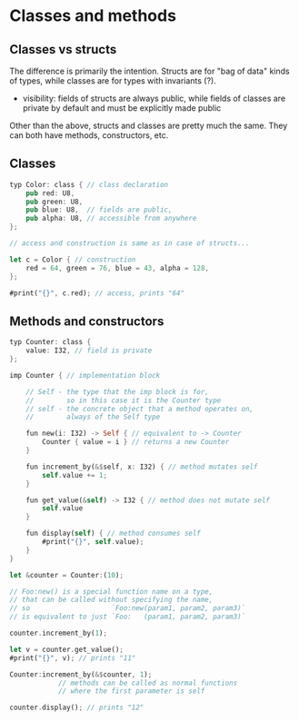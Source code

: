 # Classes and methods

## Classes vs structs

The difference is primarily the intention.
Structs are for "bag of data" kinds of types, 
while classes are for types with invariants (?).

- visibility: fields of structs are always public,
  while fields of classes are private by default 
  and must be explicitly made public

Other than the above, structs and classes 
are pretty much the same. They can both have methods,
constructors, etc.



## Classes

```rust
typ Color: class { // class declaration
    pub red: U8,
    pub green: U8,
    pub blue: U8,  // fields are public,
    pub alpha: U8, // accessible from anywhere
};

// access and construction is same as in case of structs...

let c = Color { // construction
    red = 64, green = 76, blue = 43, alpha = 128,
};

#print("{}", c.red); // access, prints "64"
```



## Methods and constructors

```rust
typ Counter: class {
    value: I32, // field is private
};

imp Counter { // implementation block

    // Self - the type that the imp block is for,
    //        so in this case it is the Counter type
    // self - the concrete object that a method operates on,
    //        always of the Self type

    fun new(i: I32) -> Self { // equivalent to -> Counter
        Counter { value = i } // returns a new Counter
    }

    fun increment_by(&$self, x: I32) { // method mutates self
        self.value += 1;
    }

    fun get_value(&self) -> I32 { // method does not mutate self
        self.value
    }

    fun display(self) { // method consumes self
        #print("{}", self.value);
    }
}

let &counter = Counter:(10);

// Foo:new() is a special function name on a type,
// that can be called without specifying the name,
// so                    `Foo:new(param1, param2, param3)`
// is equivalent to just `Foo:   (param1, param2, param3)`

counter.increment_by(1);

let v = counter.get_value();
#print("{}", v); // prints "11"

Counter:increment_by(&$counter, 1); 
            // methods can be called as normal functions
            // where the first parameter is self

counter.display(); // prints "12"
```

